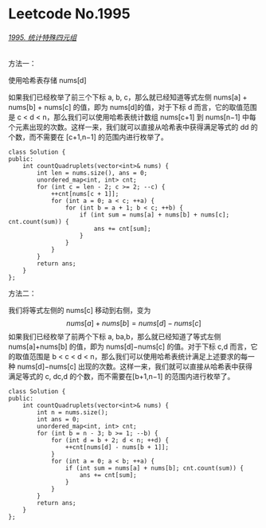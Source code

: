 # Leetcode No.1995

###### [1995. 统计特殊四元组](https://leetcode-cn.com/problems/count-special-quadruplets/)

方法一：

使用哈希表存储 nums[d]

如果我们已经枚举了前三个下标 a, b, c，那么就已经知道等式左侧 nums[a] + nums[b] + nums[c] 的值，即为 nums[d]的值，对于下标 d 而言，它的取值范围是 c < d < n，那么我们可以使用哈希表统计数组 nums[c+1] 到 nums[n−1] 中每个元素出现的次数。这样一来，我们就可以直接从哈希表中获得满足等式的 dd 的个数，而不需要在 [c+1,n−1] 的范围内进行枚举了。

```
class Solution {
public:
    int countQuadruplets(vector<int>& nums) {
        int len = nums.size(), ans = 0;
        unordered_map<int, int> cnt;
        for (int c = len - 2; c >= 2; --c) {
            ++cnt[nums[c + 1]];
            for (int a = 0; a < c; ++a) {
                for (int b = a + 1; b < c; ++b) {
                    if (int sum = nums[a] + nums[b] + nums[c]; cnt.count(sum)) {
                        ans += cnt[sum];
                    }
                }
            }
        }
        return ans;
    }
};
```

方法二：

我们将等式左侧的 nums[c] 移动到右侧，变为
$$
nums[a] + nums[b] = nums[d]-nums[c]
$$
如果我们已经枚举了前两个下标 a, ba,b，那么就已经知道了等式左侧 nums[a]+nums[b] 的值，即为 nums[d]−nums[c] 的值。对于下标 c,d 而言，它的取值范围是 b < c < d < n，那么我们可以使用哈希表统计满足上述要求的每一种 nums[d]−nums[c] 出现的次数。这样一来，我们就可以直接从哈希表中获得满足等式的 c, dc,d 的个数，而不需要在[b+1,n−1] 的范围内进行枚举了。

```
class Solution {
public:
    int countQuadruplets(vector<int>& nums) {
        int n = nums.size();
        int ans = 0;
        unordered_map<int, int> cnt;
        for (int b = n - 3; b >= 1; --b) {
            for (int d = b + 2; d < n; ++d) {
                ++cnt[nums[d] - nums[b + 1]];
            }
            for (int a = 0; a < b; ++a) {
                if (int sum = nums[a] + nums[b]; cnt.count(sum)) {
                    ans += cnt[sum];
                }
            }
        }
        return ans;
    }
};
```

